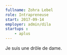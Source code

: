```yaml
---
fullname: Zohra Lebel
role: Intrapreneuse
start: 2017-09-14
employer: admin/dila
startups :
    - aplus
---
```


Je suis une drôle de dame.
